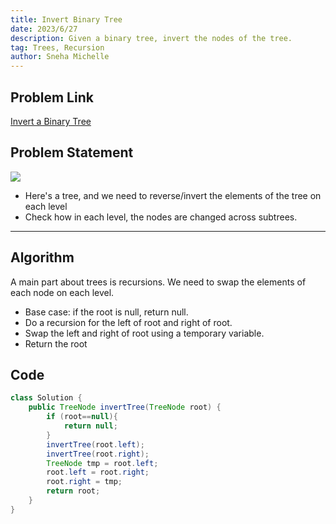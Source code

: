 ```yaml
---
title: Invert Binary Tree
date: 2023/6/27
description: Given a binary tree, invert the nodes of the tree.
tag: Trees, Recursion
author: Sneha Michelle
---
```

## Problem Link
[Invert a Binary Tree](https://leetcode.com/problems/invert-binary-tree/)

## Problem Statement 
![](https://assets.leetcode.com/uploads/2021/03/14/invert1-tree.jpg)
* Here's a tree, and we need to reverse/invert the elements of the tree on each level
* Check how in each level, the nodes are changed across subtrees. 
---

## Algorithm 
A main part about trees is recursions. 
We need to swap the elements of each node on each level. 
* Base case: if the root is null, return null. 
* Do a recursion for the left of root and right of root. 
* Swap the left and right of root using a temporary variable. 
* Return the root


## Code 
```java
class Solution {
    public TreeNode invertTree(TreeNode root) {
        if (root==null){
            return null;
        }
        invertTree(root.left);
        invertTree(root.right);
        TreeNode tmp = root.left;
        root.left = root.right;
        root.right = tmp;
        return root;
    }
}

```